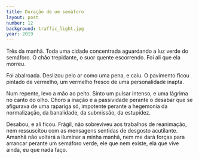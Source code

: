 ```yaml
---
title: Duração de um semáforo
layout: post
number: 12
background: traffic_light.jpg
year: 2019
---
```


Três da manhã. Toda uma cidade concentrada aguardando a luz verde do semáforo. O chão trepidante, o suor quente escorrendo. Foi ali que ela morreu.

Foi abalroada. Deslizou pelo ar como uma pena, e caiu. O pavimento ficou pintado de vermelho, um vermelho fresco de uma personalidade inapta.

Num repente, levo a mão ao peito. Sinto um pulsar intenso, e uma lágrima no canto do olho. Choro a inação e a passividade perante o desabar que se afigurava de uma rapariga só, impotente perante a hegemonia da normalização, da banalidade, da submissão, da estupidez.

Desabou, e ali ficou. Frágil, não sobreviveu aos trabalhos de reanimação, nem ressuscitou com as mensagens sentidas de desgosto acutilante. Amanhã não voltará a iluminar a minha manhã, nem me dará forças para arrancar perante um semáforo verde, ele que nem existe, ela que vive ainda, eu que nada faço.
